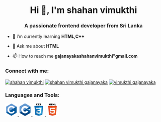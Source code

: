 
<h1 align="center">Hi 👋, I'm shahan vimukthi</h1>
<h3 align="center">A passionate frontend developer from Sri Lanka</h3>

- 🌱 I’m currently learning **HTML,C++**

- 💬 Ask me about **HTML**

- 📫 How to reach me **gajanayakashahanvimukthi"gmail.com**

<h3 align="left">Connect with me:</h3>
<p align="left">
<a href="https://linkedin.com/in/shahan vimukthi" target="blank"><img align="center" src="https://raw.githubusercontent.com/rahuldkjain/github-profile-readme-generator/master/src/images/icons/Social/linked-in-alt.svg" alt="shahan vimukthi" height="30" width="40" /></a>
<a href="https://fb.com/shahan vimukthi gajanayaka" target="blank"><img align="center" src="https://raw.githubusercontent.com/rahuldkjain/github-profile-readme-generator/master/src/images/icons/Social/facebook.svg" alt="shahan vimukthi gajanayaka" height="30" width="40" /></a>
<a href="https://instagram.com/vimukthi gajanayaka" target="blank"><img align="center" src="https://raw.githubusercontent.com/rahuldkjain/github-profile-readme-generator/master/src/images/icons/Social/instagram.svg" alt="vimukthi gajanayaka" height="30" width="40" /></a>
</p>

<h3 align="left">Languages and Tools:</h3>
<p align="left"> <a href="https://www.cprogramming.com/" target="_blank" rel="noreferrer"> <img src="https://raw.githubusercontent.com/devicons/devicon/master/icons/c/c-original.svg" alt="c" width="40" height="40"/> </a> <a href="https://www.w3schools.com/cpp/" target="_blank" rel="noreferrer"> <img src="https://raw.githubusercontent.com/devicons/devicon/master/icons/cplusplus/cplusplus-original.svg" alt="cplusplus" width="40" height="40"/> </a> <a href="https://www.w3schools.com/css/" target="_blank" rel="noreferrer"> <img src="https://raw.githubusercontent.com/devicons/devicon/master/icons/css3/css3-original-wordmark.svg" alt="css3" width="40" height="40"/> </a> <a href="https://www.w3.org/html/" target="_blank" rel="noreferrer"> <img src="https://raw.githubusercontent.com/devicons/devicon/master/icons/html5/html5-original-wordmark.svg" alt="html5" width="40" height="40"/> </a> </p>
